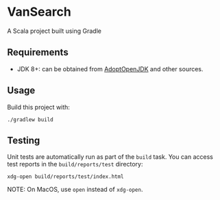 # VanSearch

A Scala project built using Gradle

## Requirements

* JDK 8+: can be obtained from [AdoptOpenJDK](https://adoptopenjdk.net/) and other sources.

## Usage

Build this project with:

```
./gradlew build
```

## Testing

Unit tests are automatically run as part of the `build` task.  You can access test reports in the `build/reports/test` directory:

```
xdg-open build/reports/test/index.html
```

NOTE: On MacOS, use `open` instead of `xdg-open`.
